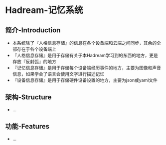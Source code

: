 # Hadream-记忆系统

## 简介-Introduction
- 本系统除了『人格信息存储』的信息在各个设备端和云端之间同步，其余的全部存在于各个设备端上
- 『人格信息存储』是用于存储有关于本Hadream学习到的东西的地方，更是存放『反射弧』的地方
- 『记忆信息存储』是用于存储每个设备端经历事件的地方，主要为图像和声音信息，如果学会了语言会使用文字进行描述记忆
- 『设备信息存储』是用于存储硬件设备设置的地方，主要为json或yaml文件

## 架构-Structure
- ...

## 功能-Features
- ...